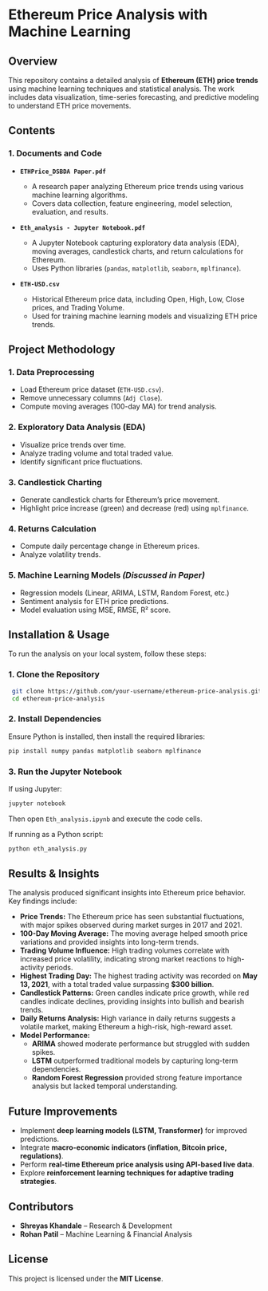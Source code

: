 # Ethereum Price Analysis with Machine Learning

## Overview
This repository contains a detailed analysis of **Ethereum (ETH) price trends** using machine learning techniques and statistical analysis. The work includes data visualization, time-series forecasting, and predictive modeling to understand ETH price movements. 

## Contents
### **1. Documents and Code**
- **`ETHPrice_DSBDA Paper.pdf`**  
  - A research paper analyzing Ethereum price trends using various machine learning algorithms. 
  - Covers data collection, feature engineering, model selection, evaluation, and results.
  
- **`Eth_analysis - Jupyter Notebook.pdf`**  
  - A Jupyter Notebook capturing exploratory data analysis (EDA), moving averages, candlestick charts, and return calculations for Ethereum.
  - Uses Python libraries (`pandas`, `matplotlib`, `seaborn`, `mplfinance`).

- **`ETH-USD.csv`**  
  - Historical Ethereum price data, including Open, High, Low, Close prices, and Trading Volume.
  - Used for training machine learning models and visualizing ETH price trends.

## **Project Methodology**
### **1. Data Preprocessing**
   - Load Ethereum price dataset (`ETH-USD.csv`).
   - Remove unnecessary columns (`Adj Close`).
   - Compute moving averages (100-day MA) for trend analysis.

### **2. Exploratory Data Analysis (EDA)**
   - Visualize price trends over time.
   - Analyze trading volume and total traded value.
   - Identify significant price fluctuations.

### **3. Candlestick Charting**
   - Generate candlestick charts for Ethereum’s price movement.
   - Highlight price increase (green) and decrease (red) using `mplfinance`.

### **4. Returns Calculation**
   - Compute daily percentage change in Ethereum prices.
   - Analyze volatility trends.

### **5. Machine Learning Models** *(Discussed in Paper)*
   - Regression models (Linear, ARIMA, LSTM, Random Forest, etc.)
   - Sentiment analysis for ETH price predictions.
   - Model evaluation using MSE, RMSE, R² score.

## **Installation & Usage**
To run the analysis on your local system, follow these steps:

### **1. Clone the Repository**
```bash
 git clone https://github.com/your-username/ethereum-price-analysis.git
 cd ethereum-price-analysis
```

### **2. Install Dependencies**
Ensure Python is installed, then install the required libraries:
```bash
pip install numpy pandas matplotlib seaborn mplfinance
```

### **3. Run the Jupyter Notebook**
If using Jupyter:
```bash
jupyter notebook
```
Then open `Eth_analysis.ipynb` and execute the code cells.

If running as a Python script:
```bash
python eth_analysis.py
```

## **Results & Insights**
The analysis produced significant insights into Ethereum price behavior. Key findings include:

- **Price Trends:** The Ethereum price has seen substantial fluctuations, with major spikes observed during market surges in 2017 and 2021.
- **100-Day Moving Average:** The moving average helped smooth price variations and provided insights into long-term trends.
- **Trading Volume Influence:** High trading volumes correlate with increased price volatility, indicating strong market reactions to high-activity periods.
- **Highest Trading Day:** The highest trading activity was recorded on **May 13, 2021**, with a total traded value surpassing **$300 billion**.
- **Candlestick Patterns:** Green candles indicate price growth, while red candles indicate declines, providing insights into bullish and bearish trends.
- **Daily Returns Analysis:** High variance in daily returns suggests a volatile market, making Ethereum a high-risk, high-reward asset.
- **Model Performance:**
  - **ARIMA** showed moderate performance but struggled with sudden spikes.
  - **LSTM** outperformed traditional models by capturing long-term dependencies.
  - **Random Forest Regression** provided strong feature importance analysis but lacked temporal understanding.

## **Future Improvements**
- Implement **deep learning models (LSTM, Transformer)** for improved predictions.
- Integrate **macro-economic indicators (inflation, Bitcoin price, regulations)**.
- Perform **real-time Ethereum price analysis using API-based live data**.
- Explore **reinforcement learning techniques for adaptive trading strategies**.

## **Contributors**
- **Shreyas Khandale** – Research & Development
- **Rohan Patil** – Machine Learning & Financial Analysis

## **License**
This project is licensed under the **MIT License**.
